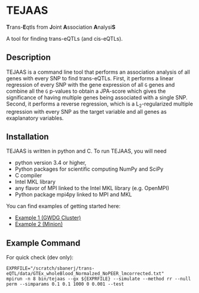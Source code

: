 # TEJAAS

**T**rans-**E**qtls from **J**oint **A**ssociation **A**nalysi**S**

A tool for finding trans-eQTLs (and cis-eQTLs).

## Description

TEJAAS is a command line tool that performs an association analysis of all genes with every SNP to find trans-eQTLs.
First, it performs a linear regression of every SNP with the gene expression of all `G` genes 
and combine all the `G` p-values to obtain a JPA-score which gives the significance of having multiple genes being associated with a single SNP.
Second, it performs a reverse regression, which is a L<sub>2</sub>-regularized multiple regression with every SNP as the target variable 
and all genes as exaplanatory variables.

## Installation

TEJAAS is written in python and C. To run TEJAAS, you will need
- python version 3.4 or higher,
- Python packages for scientific computing NumPy and SciPy
- C compiler
- Intel MKL library
- any flavor of MPI linked to the Intel MKL library (e.g. OpenMPI)
- Python package mpi4py linked to MPI and MKL

You can find examples of getting started here:
- [Example 1 (GWDG Cluster)](https://github.com/soedinglab/tejaas/wiki/GWDG-Cluster)
- [Example 2 (Minion)](https://github.com/soedinglab/tejaas/wiki/Minion2)

## Example Command

For quick check (dev only):
```
EXPRFILE="/scratch/sbanerj/trans-eQTL/data/GTEx_wholeBlood_Normalzed_NoPEER_lmcorrected.txt"
mpirun -n 8 bin/tejaas --gx ${EXPRFILE} --simulate --method rr --null perm --simparams 0.1 0.1 1000 0 0.001 --test
```
